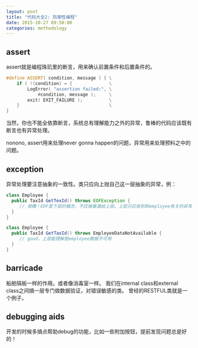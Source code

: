 ```yaml
---
layout: post
title: "代码大全2: 防御性编程"
date: 2015-10-27 09:50:00
categories: methodology
---
```


## assert

assert就是编程珠玑里的断言，用来确认前置条件和后置条件的。

```c++
#define ASSERT( condition, message ) { \
    if ( !(condition) = {              \
        LogError( "assertion failed:", \
            #condition, message );     \
        exit( EXIT_FAILURE );          \
    }                                  \
}
```

当然，你也不能全依靠断言，系统总有理解能力之外的异常，鲁棒的代码应该既有断言也有异常处理。

nonono, assert用来处理never gonna happen的问题，异常用来处理预料之中的问题。

## exception

异常处理要注意抽象的一致性。类只应向上抛自己这一层抽象的异常，例：

```java
class Employee {
  public TaxId GetTexId() throws EOFException {
     // 很糟！EOF是下层的概念，不应被暴漏给上层。上层只应收到和employee有关的异常。
  }
}

class Employee {
  public TaxId GetTaxId() throws EmployeeDataNotAvailable {
     // good，上层能理解是employee数据不可用
  }
}
```

## barricade

船舱隔板一样的作用。或者像消毒室一样。
我们在internal class和external class之间搞一层专门做数据验证，对错误敏感的类。
曾经的RESTFUL类就是一个例子。

## debugging aids

开发的时候多搞点帮助debug的功能，比如一些附加按钮，提前发现问题总是好的！